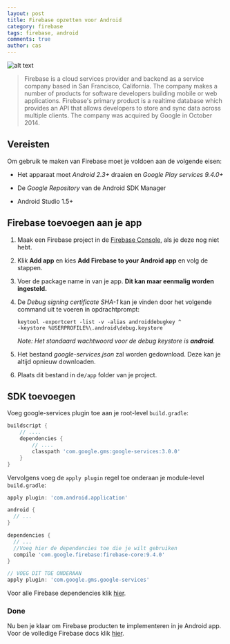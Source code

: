 ```yaml
---
layout: post
title: Firebase opzetten voor Android
category: firebase
tags: firebase, android
comments: true
author: cas
---
```


![alt text](https://1.bp.blogspot.com/-YIfQT6q8ZM4/Vzyq5z1B8HI/AAAAAAAAAAc/UmWSSMLKtKgtH7CACElUp12zXkrPK5UoACLcB/s1600/image00.png, "Firebase")

> Firebase is a cloud services provider and backend as a service company based in San Francisco, California. The company makes a number of products for software developers building mobile or web applications. Firebase's primary product is a realtime database which provides an API that allows developers to store and sync data across multiple clients. The company was acquired by Google in October 2014.

## Vereisten

Om gebruik te maken van Firebase moet je voldoen aan de volgende eisen:

* Het apparaat moet *Android 2.3+* draaien en *Google Play services 9.4.0+*

* De *Google Repository* van de Android SDK Manager

* Android Studio 1.5+


## Firebase toevoegen aan je app
1. Maak een Firebase project in de [Firebase Console](https://console.firebase.google.com/), als je deze nog niet hebt.
2. Klik **Add app** en kies **Add Firebase to your Android app** en volg de stappen.
3. Voer de package name in van je app. **Dit kan maar eenmalig worden ingesteld.**
4. De *Debug signing certificate SHA-1* kan je vinden door het volgende command uit te voeren in opdrachtprompt:

   ```
   keytool -exportcert -list -v -alias androiddebugkey ^
   -keystore %USERPROFILE%\.android\debug.keystore
   ```


   *Note: Het standaard wachtwoord voor de debug keystore is **android**.*

5. Het bestand *google-services.json* zal worden gedownload. Deze kan je altijd opnieuw downloaden.
6. Plaats dit bestand in de```/app``` folder van je project.

## SDK toevoegen
Voeg google-services plugin toe aan je root-level ```build.gradle```:

```gradle
buildscript {
	// ....
	dependencies {
		// ....
		classpath 'com.google.gms:google-services:3.0.0'
	}
}
```

Vervolgens voeg de ```apply plugin``` regel toe onderaan je module-level ```build.gradle```:

```gradle
apply plugin: 'com.android.application'

android {
  // ...
}

dependencies {
  // ...
  //Voeg hier de dependencies toe die je wilt gebruiken
  compile 'com.google.firebase:firebase-core:9.4.0'
}

// VOEG DIT TOE ONDERAAN
apply plugin: 'com.google.gms.google-services'
```
Voor alle Firebase dependencies klik [hier](https://firebase.google.com/docs/android/setup#available_libraries).

### Done
Nu ben je klaar om Firebase producten te implementeren in je Android app.
Voor de volledige Firebase docs klik [hier](https://firebase.google.com/docs/).
